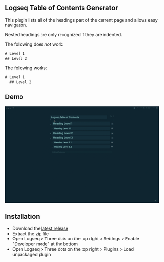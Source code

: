 ## Logseq Table of Contents Generator

This plugin lists all of the headings part of the current page and allows easy navigation.

Nested headings are only recognized if they are indented.

The following does *not* work:
```
# Level 1
## Level 2
```

The following works:
```
# Level 1
  ## Level 2
```

## Demo

![Demo video](./logseq-msk-toc.gif)

## Installation

- Download the [latest release](https://github.com/mschmidtkorth/logseq-msk-toc/releases/tag/0.0.1)
- Extract the zip file
- Open Logseq > Three dots on the top right > Settings > Enable "Developer mode" at the bottom
- Open Logseq > Three dots on the top right > Plugins > Load unpackaged plugin